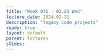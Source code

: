 ```yaml
---
title: "Week 07b - 02.21 Wed"
lecture_date: 2024-02-21
description: "legacy code projects"
ready: true
layout: default
parent: lectures
slides:
---
```




